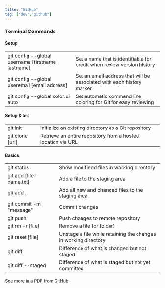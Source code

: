 ```yaml
---
title: "GitHub"
tag: ["dev","github"]
---
```


### Terminal Commands

<div class="card">
    <h4>Setup</h4>
    <table class="col-2">
        <tr>
            <td class="code">git config --global username [firstname lastname]</td>
            <td>Set a name that is identifiable for credit when review version history</td>
        </tr>
        <tr>
            <td class="code">git config --global useremail [email address]</td>
            <td>Set an email address that will be associated with each history marker</td>
        </tr>
        <tr>
            <td class="code">git config --global color.ui auto</td>
            <td>Set automatic command line coloring for Git for easy reviewing</td>
        </tr>
    </table>
</div>

<div class="card">
    <h4>Setup & Init</h4>
    <table class="col-2">
        <tr>
            <td class="code">git init</td>
            <td>Initialize an existing directory as a Git repository</td>
        </tr>
        <tr>
            <td class="code">git clone [url]</td>
            <td>Retrieve an entire repository from a hosted location via URL</td>
        </tr>
    </table>
</div>

<div class="card">
    <h4>Basics</h4>
    <table class="col-2">
        <tr>
            <td class="code">git status</td>
            <td>Show modifiedd files in working directory</td>
        </tr>
        <tr>
            <td class="code">git add [file-name.txt]</td>
            <td>Add a file to the staging area</td>
        </tr>
        <tr>
            <td class="code">git add .</td>
            <td>Add all new and changed files to the staging area</td>
        </tr>
        <tr>
            <td class="code">git commit -m "message"</td>
            <td>Commit changes</td>
        </tr>
        <tr>
            <td class="code">git push</td>
            <td>Push changes to remote repository</td>
        </tr>
        <tr>
            <td class="code">git rm -r [file]</td>
            <td>Remove a file (or folder)</td>
        </tr>
        <tr>
            <td class="code">git reset [file]</td>
            <td>Unstage a file while retaining the changes in working directory</td>
        </tr>
        <tr>
            <td class="code">git diff</td>
            <td>Difference of what is changed but not staged</td>
        </tr>
        <tr>
            <td class="code">git diff --staged</td>
            <td>Difference of what is staged but not yet committed</td>
        </tr>
    </table>
</div>

<div class="card">
    <section>
        <span class="marker-green"></span><a href="https://education.github.com/git-cheat-sheet-education.pdf">See more in a PDF from GitHub</a>
    </section>
</div>